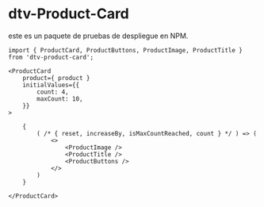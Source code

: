 # dtv-Product-Card

este es un paquete de pruebas de despliegue en NPM.
```
import { ProductCard, ProductButtons, ProductImage, ProductTitle } from 'dtv-product-card';
```

```
<ProductCard 
    product={ product } 
    initialValues={{
        count: 4,
        maxCount: 10,
    }}
>

    {
        ( /* { reset, increaseBy, isMaxCountReached, count } */ ) => (
            <>
                <ProductImage />
                <ProductTitle />
                <ProductButtons />
            </>
        )
    }
                  
</ProductCard>
```